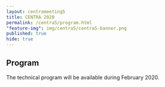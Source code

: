 ```yaml
---
layout: centrameeting5
title: CENTRA 2020
permalink: /centra5/program.html
"feature-img": img/centra5/centra5-banner.png
published: true
hide: true
---
```



## Program



The technical program will be available during February 2020.
